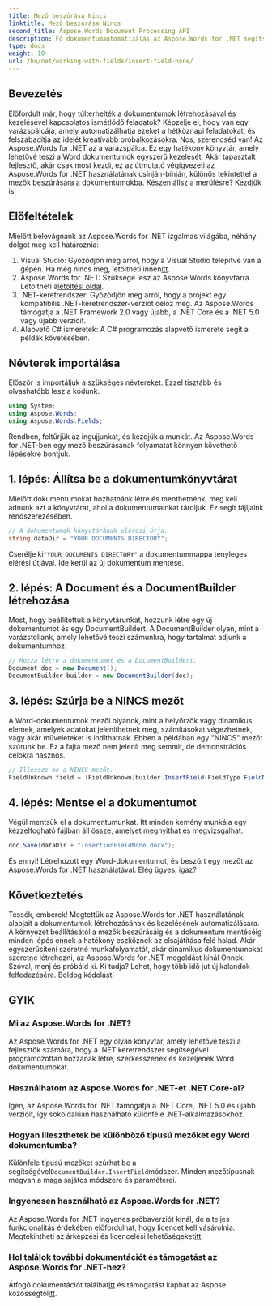 ```yaml
---
title: Mező beszúrása Nincs
linktitle: Mező beszúrása Nincs
second_title: Aspose.Words Document Processing API
description: Fő dokumentumautomatizálás az Aspose.Words for .NET segítségével. Ismerje meg, hogyan szúrhat be mezőket lépésről lépésre, és hogyan egyszerűsítheti a munkafolyamatot. Tökéletes minden szintű fejlesztő számára.
type: docs
weight: 10
url: /hu/net/working-with-fields/insert-field-none/
---
```

## Bevezetés

Előfordult már, hogy túlterhelték a dokumentumok létrehozásával és kezelésével kapcsolatos ismétlődő feladatok? Képzelje el, hogy van egy varázspálcája, amely automatizálhatja ezeket a hétköznapi feladatokat, és felszabadítja az idejét kreatívabb próbálkozásokra. Nos, szerencséd van! Az Aspose.Words for .NET az a varázspálca. Ez egy hatékony könyvtár, amely lehetővé teszi a Word dokumentumok egyszerű kezelését. Akár tapasztalt fejlesztő, akár csak most kezdi, ez az útmutató végigvezeti az Aspose.Words for .NET használatának csínján-bínján, különös tekintettel a mezők beszúrására a dokumentumokba. Készen állsz a merülésre? Kezdjük is!

## Előfeltételek

Mielőtt belevágnánk az Aspose.Words for .NET izgalmas világába, néhány dolgot meg kell határoznia:

1.  Visual Studio: Győződjön meg arról, hogy a Visual Studio telepítve van a gépen. Ha még nincs meg, letöltheti innen[itt](https://visualstudio.microsoft.com/downloads/).
2.  Aspose.Words for .NET: Szüksége lesz az Aspose.Words könyvtárra. Letöltheti a[letöltési oldal](https://releases.aspose.com/words/net/).
3. .NET-keretrendszer: Győződjön meg arról, hogy a projekt egy kompatibilis .NET-keretrendszer-verziót céloz meg. Az Aspose.Words támogatja a .NET Framework 2.0 vagy újabb, a .NET Core és a .NET 5.0 vagy újabb verzióit.
4. Alapvető C# ismeretek: A C# programozás alapvető ismerete segít a példák követésében.

## Névterek importálása

Először is importáljuk a szükséges névtereket. Ezzel tisztább és olvashatóbb lesz a kódunk.

```csharp
using System;
using Aspose.Words;
using Aspose.Words.Fields;
```

Rendben, feltűrjük az ingujjunkat, és kezdjük a munkát. Az Aspose.Words for .NET-ben egy mező beszúrásának folyamatát könnyen követhető lépésekre bontjuk.

## 1. lépés: Állítsa be a dokumentumkönyvtárat

Mielőtt dokumentumokat hozhatnánk létre és menthetnénk, meg kell adnunk azt a könyvtárat, ahol a dokumentumainkat tároljuk. Ez segít fájljaink rendszerezésében.

```csharp
// A dokumentumok könyvtárának elérési útja.
string dataDir = "YOUR DOCUMENTS DIRECTORY";
```

 Cserélje ki`"YOUR DOCUMENTS DIRECTORY"` a dokumentummappa tényleges elérési útjával. Ide kerül az új dokumentum mentése.

## 2. lépés: A Document és a DocumentBuilder létrehozása

Most, hogy beállítottuk a könyvtárunkat, hozzunk létre egy új dokumentumot és egy DocumentBuildert. A DocumentBuilder olyan, mint a varázstollank, amely lehetővé teszi számunkra, hogy tartalmat adjunk a dokumentumhoz.

```csharp
// Hozza létre a dokumentumot és a DocumentBuildert.
Document doc = new Document();
DocumentBuilder builder = new DocumentBuilder(doc);
```

## 3. lépés: Szúrja be a NINCS mezőt

A Word-dokumentumok mezői olyanok, mint a helyőrzők vagy dinamikus elemek, amelyek adatokat jeleníthetnek meg, számításokat végezhetnek, vagy akár műveleteket is indíthatnak. Ebben a példában egy "NINCS" mezőt szúrunk be. Ez a fajta mező nem jelenít meg semmit, de demonstrációs célokra hasznos.

```csharp
// Illessze be a NINCS mezőt.
FieldUnknown field = (FieldUnknown)builder.InsertField(FieldType.FieldNone, false);
```

## 4. lépés: Mentse el a dokumentumot

Végül mentsük el a dokumentumunkat. Itt minden kemény munkája egy kézzelfogható fájlban áll össze, amelyet megnyithat és megvizsgálhat.

```csharp
doc.Save(dataDir + "InsertionFieldNone.docx");
```

És ennyi! Létrehozott egy Word-dokumentumot, és beszúrt egy mezőt az Aspose.Words for .NET használatával. Elég ügyes, igaz?

## Következtetés

Tessék, emberek! Megtettük az Aspose.Words for .NET használatának alapjait a dokumentumok létrehozásának és kezelésének automatizálására. A környezet beállításától a mezők beszúrásáig és a dokumentum mentéséig minden lépés ennek a hatékony eszköznek az elsajátítása felé halad. Akár egyszerűsíteni szeretné munkafolyamatát, akár dinamikus dokumentumokat szeretne létrehozni, az Aspose.Words for .NET megoldást kínál Önnek. Szóval, menj és próbáld ki. Ki tudja? Lehet, hogy több idő jut új kalandok felfedezésére. Boldog kódolást!

## GYIK

### Mi az Aspose.Words for .NET?
Az Aspose.Words for .NET egy olyan könyvtár, amely lehetővé teszi a fejlesztők számára, hogy a .NET keretrendszer segítségével programozottan hozzanak létre, szerkesszenek és kezeljenek Word dokumentumokat.

### Használhatom az Aspose.Words for .NET-et .NET Core-al?
Igen, az Aspose.Words for .NET támogatja a .NET Core, .NET 5.0 és újabb verzióit, így sokoldalúan használható különféle .NET-alkalmazásokhoz.

### Hogyan illeszthetek be különböző típusú mezőket egy Word dokumentumba?
 Különféle típusú mezőket szúrhat be a segítségével`DocumentBuilder.InsertField`módszer. Minden mezőtípusnak megvan a maga sajátos módszere és paraméterei.

### Ingyenesen használható az Aspose.Words for .NET?
 Az Aspose.Words for .NET ingyenes próbaverziót kínál, de a teljes funkcionalitás érdekében előfordulhat, hogy licencet kell vásárolnia. Megtekintheti az árképzési és licencelési lehetőségeket[itt](https://purchase.aspose.com/buy).

### Hol találok további dokumentációt és támogatást az Aspose.Words for .NET-hez?
 Átfogó dokumentációt találhat[itt](https://reference.aspose.com/words/net/) és támogatást kaphat az Aspose közösségtől[itt](https://forum.aspose.com/c/words/8).